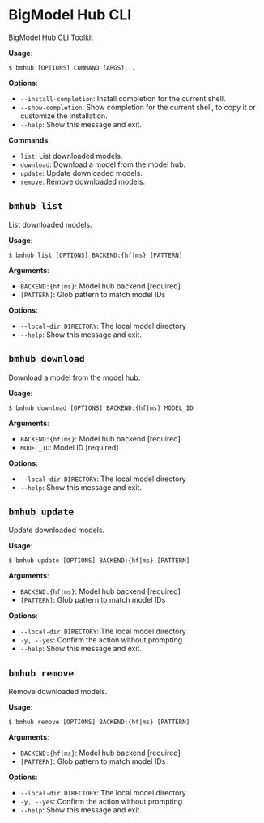 # BigModel Hub CLI

BigModel Hub CLI Toolkit

**Usage**:

```console
$ bmhub [OPTIONS] COMMAND [ARGS]...
```

**Options**:

* `--install-completion`: Install completion for the current shell.
* `--show-completion`: Show completion for the current shell, to copy it or customize the installation.
* `--help`: Show this message and exit.

**Commands**:

* `list`: List downloaded models.
* `download`: Download a model from the model hub.
* `update`: Update downloaded models.
* `remove`: Remove downloaded models.

## `bmhub list`

List downloaded models.

**Usage**:

```console
$ bmhub list [OPTIONS] BACKEND:{hf|ms} [PATTERN]
```

**Arguments**:

* `BACKEND:{hf|ms}`: Model hub backend  [required]
* `[PATTERN]`: Glob pattern to match model IDs

**Options**:

* `--local-dir DIRECTORY`: The local model directory
* `--help`: Show this message and exit.

## `bmhub download`

Download a model from the model hub.

**Usage**:

```console
$ bmhub download [OPTIONS] BACKEND:{hf|ms} MODEL_ID
```

**Arguments**:

* `BACKEND:{hf|ms}`: Model hub backend  [required]
* `MODEL_ID`: Model ID  [required]

**Options**:

* `--local-dir DIRECTORY`: The local model directory
* `--help`: Show this message and exit.

## `bmhub update`

Update downloaded models.

**Usage**:

```console
$ bmhub update [OPTIONS] BACKEND:{hf|ms} [PATTERN]
```

**Arguments**:

* `BACKEND:{hf|ms}`: Model hub backend  [required]
* `[PATTERN]`: Glob pattern to match model IDs

**Options**:

* `--local-dir DIRECTORY`: The local model directory
* `-y, --yes`: Confirm the action without prompting
* `--help`: Show this message and exit.

## `bmhub remove`

Remove downloaded models.

**Usage**:

```console
$ bmhub remove [OPTIONS] BACKEND:{hf|ms} [PATTERN]
```

**Arguments**:

* `BACKEND:{hf|ms}`: Model hub backend  [required]
* `[PATTERN]`: Glob pattern to match model IDs

**Options**:

* `--local-dir DIRECTORY`: The local model directory
* `-y, --yes`: Confirm the action without prompting
* `--help`: Show this message and exit.
